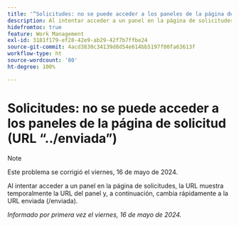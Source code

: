 ```yaml
---
title: '“Solicitudes: no se puede acceder a los paneles de la página de solicitud (URL ‘../enviada’)”'
description: Al intentar acceder a un panel en la página de solicitudes, la URL muestra temporalmente la URL del panel y, a continuación, cambia rápidamente a la URL enviada (/enviada).
hidefromtoc: true
feature: Work Management
exl-id: 3181f179-ef28-42e9-ab29-42f7b7ffbe24
source-git-commit: 4acd3830c34139d8d54e614bb5197f00fa63613f
workflow-type: ht
source-wordcount: '80'
ht-degree: 100%

---
```


# Solicitudes: no se puede acceder a los paneles de la página de solicitud (URL “../enviada”)

>[!NOTE]
>
>Este problema se corrigió el viernes, 16 de mayo de 2024.

Al intentar acceder a un panel en la página de solicitudes, la URL muestra temporalmente la URL del panel y, a continuación, cambia rápidamente a la URL enviada (/enviada).

_Informado por primera vez el viernes, 16 de mayo de 2024._
